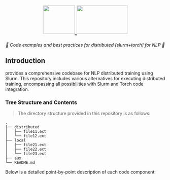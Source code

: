 <h1 align="center">
    <a href="https://slurm.schedmd.com/quickstart.html">
    <img src="https://upload.wikimedia.org/wikipedia/commons/3/3a/Slurm_logo.svg" width="100" height="90">
    </a>
    <a href="https://pytorch.org/tutorials/beginner/dist_overview.html">
    <img src="https://heidloff.net/assets/img/2023/09/python-pytorch.png" width="160" height="90">
    </a>
</h1>



<p align="center">
  <i align="center">🚀 Code examples and best practices for distributed [slurm+torch] for NLP 🚀</i>
</p>

## Introduction

provides a comprehensive codebase for NLP distributed training using Slurm. This repository includes various alternatives for executing distributed training, encompassing all possibilities with Slurm and Torch code integration.

### Tree Structure and Contents

> The directory structure provided in this repository is as follows:

    .
    ├── distributed
    │   ├── file11.ext
    │   └── file12.ext
    ├── local
    │   ├── file21.ext
    │   ├── file22.ext
    │   └── file23.ext
    ├── aux
    └── README.md

Below is a detailed point-by-point description of each code component:
